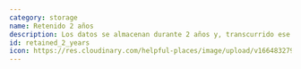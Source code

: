 ```yaml
---
category: storage
name: Retenido 2 años
description: Los datos se almacenan durante 2 años y, transcurrido ese plazo, se eliminan.
id: retained_2_years
icon: https://res.cloudinary.com/helpful-places/image/upload/v1664832795/dtpr-icons/retention/yes_nudvht.svg
---
```

